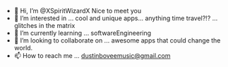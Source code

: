 - 👋 Hi, I’m @XSpiritWizardX Nice to meet you
- 👀 I’m interested in ... cool and unique apps... anything time travel?!? ... glitches in the matrix
- 🌱 I’m currently learning ... softwareEngineering
- 💞️ I’m looking to collaborate on ... awesome apps that could change the world.
- 📫 How to reach me ... dustinboveemusic@gmail.com

<!---
XSpiritWizardX/XSpiritWizardX is a ✨ special ✨ repository because its `README.md` (this file) appears on your GitHub profile.
You can click the Preview link to take a look at your changes.
--->
